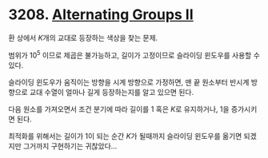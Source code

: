 # 3208. [Alternating Groups II](./3208.cpp)

환 상에서 $K$개의 교대로 등장하는 색상을 찾는 문제.

범위가 $10^5$ 이므로 제곱은 불가능하고, 길이가 고정이므로 슬라이딩 윈도우를 사용할 수 있다.

슬라이딩 윈도우가 움직이는 방향을 시계 방향으로 가정하면, 맨 끝 원소부터 반시계 방향으로 교대 수열이 얼마나 길게 등장하는지를 알고 있으면 된다.

다음 원소를 가져오면서 조건 분기에 따라 길이를 1 혹은 $K$로 유지하거나, 1을 증가시키면 된다.

최적화를 위해서는 길이가 1이 되는 순간 $K$가 될때까지 슬라이딩 윈도우를 옮기면 되겠지만 그거까지 구현하기는 귀찮았다...

